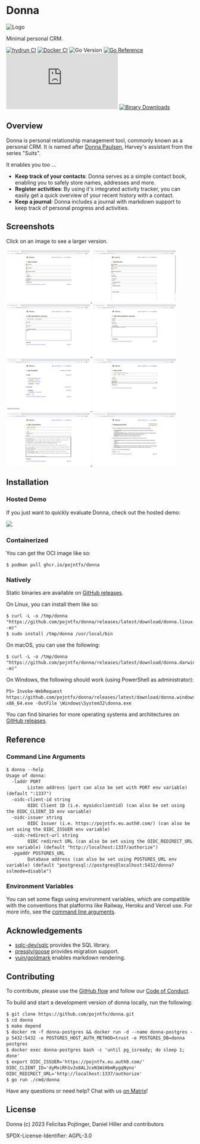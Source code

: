 # Donna

![Logo](./docs/logo-readme.png)

Minimal personal CRM.

[![hydrun CI](https://github.com/pojntfx/donna/actions/workflows/hydrun.yaml/badge.svg)](https://github.com/pojntfx/donna/actions/workflows/hydrun.yaml)
[![Docker CI](https://github.com/pojntfx/donna/actions/workflows/docker.yaml/badge.svg)](https://github.com/pojntfx/donna/actions/workflows/docker.yaml)
![Go Version](https://img.shields.io/badge/go%20version-%3E=1.18-61CFDD.svg)
[![Go Reference](https://pkg.go.dev/badge/github.com/pojntfx/donna.svg)](https://pkg.go.dev/github.com/pojntfx/donna)
[![Matrix](https://img.shields.io/matrix/donnadev:matrix.org)](https://matrix.to/#/#donnadev:matrix.org?via=matrix.org)
[![Binary Downloads](https://img.shields.io/github/downloads/pojntfx/donna/total?label=binary%20downloads)](https://github.com/pojntfx/donna/releases)

## Overview

Donna is personal relationship management tool, commonly known as a personal CRM. It is named after [Donna Paulsen](https://suits.fandom.com/wiki/Donna_Paulsen), Harvey's assistant from the series "Suits".

It enables you too ...

- **Keep track of your contacts**: Donna serves as a simple contact book, enabling you to safely store names, addresses and more.
- **Register activities**: By using it's integrated activity tracker, you can easily get a quick overview of your recent history with a contact.
- **Keep a journal**: Donna includes a journal with markdown support to keep track of personal progress and activities.

## Screenshots

Click on an image to see a larger version.

<a display="inline" href="./docs/screenshot-add-contact.png?raw=true">
<img src="./docs/screenshot-add-contact.png" width="45%" alt="Screenshot of the add contact screen" title="Screenshot of the add contact screen">
</a>

<a display="inline" href="./docs/screenshot-edit-contact.png?raw=true">
<img src="./docs/screenshot-edit-contact.png" width="45%" alt="Screenshot of the edit contact screen" title="Screenshot of the edit contact screen">
</a>

<a display="inline" href="./docs/screenshot-add-debt.png?raw=true">
<img src="./docs/screenshot-add-debt.png" width="45%" alt="Screenshot of the add debt screen" title="Screenshot of the add debt screen">
</a>

<a display="inline" href="./docs/screenshot-add-activity.png?raw=true">
<img src="./docs/screenshot-add-activity.png" width="45%" alt="Screenshot of the add activity screen" title="Screenshot of the add activity screen">
</a>

<a display="inline" href="./docs/screenshot-view-contact.png?raw=true">
<img src="./docs/screenshot-view-contact.png" width="45%" alt="Screenshot of the view contact screen" title="Screenshot of the view contact screen">
</a>

<a display="inline" href="./docs/screenshot-add-todo.png?raw=true">
<img src="./docs/screenshot-add-todo.png" width="45%" alt="Screenshot of the add todo screen" title="Screenshot of the add todo screen">
</a>

<a display="inline" href="./docs/screenshot-add-journal.png?raw=true">
<img src="./docs/screenshot-add-journal.png" width="45%" alt="Screenshot of the add journal screen" title="Screenshot of the add journal screen">
</a>

<a display="inline" href="./docs/screenshot-view-journal.png?raw=true">
<img src="./docs/screenshot-view-journal.png" width="45%" alt="Screenshot of the view journal screen" title="Screenshot of the view journal screen">
</a>

## Installation

### Hosted Demo

If you just want to quickly evaluate Donna, check out the hosted demo:

[<img src="https://github.com/pojntfx/webnetesctl/raw/main/img/launch.png" width="240">](https://donna-demo.vercel.app/)

### Containerized

You can get the OCI image like so:

```shell
$ podman pull ghcr.io/pojntfx/donna
```

### Natively

Static binaries are available on [GitHub releases](https://github.com/pojntfx/donna/releases).

On Linux, you can install them like so:

```shell
$ curl -L -o /tmp/donna "https://github.com/pojntfx/donna/releases/latest/download/donna.linux-$(uname -m)"
$ sudo install /tmp/donna /usr/local/bin
```

On macOS, you can use the following:

```shell
$ curl -L -o /tmp/donna "https://github.com/pojntfx/donna/releases/latest/download/donna.darwin-$(uname -m)"
```

On Windows, the following should work (using PowerShell as administrator):

```shell
PS> Invoke-WebRequest https://github.com/pojntfx/donna/releases/latest/download/donna.windows-x86_64.exe -OutFile \Windows\System32\donna.exe
```

You can find binaries for more operating systems and architectures on [GitHub releases](https://github.com/pojntfx/donna/releases).

## Reference

### Command Line Arguments

```shell
$ donna --help
Usage of donna:
  -laddr PORT
    	Listen address (port can also be set with PORT env variable) (default ":1337")
  -oidc-client-id string
    	OIDC Client ID (i.e. myoidcclientid) (can also be set using the OIDC_CLIENT_ID env variable)
  -oidc-issuer string
    	OIDC Issuer (i.e. https://pojntfx.eu.auth0.com/) (can also be set using the OIDC_ISSUER env variable)
  -oidc-redirect-url string
    	OIDC redirect URL (can also be set using the OIDC_REDIRECT_URL env variable) (default "http://localhost:1337/authorize")
  -pgaddr POSTGRES_URL
    	Database address (can also be set using POSTGRES_URL env variable) (default "postgresql://postgres@localhost:5432/donna?sslmode=disable")
```

### Environment Variables

You can set some flags using environment variables, which are compatible with the conventions that platforms like Railway, Heroku and Vercel use. For more info, see the [command line arguments](#command-line-arguments).

## Acknowledgements

- [sqlc-dev/sqlc](https://github.com/sqlc-dev/sqlc) provides the SQL library.
- [pressly/goose](https://github.com/pressly/goose) provides migration support.
- [yuin/goldmark](https://github.com/yuin/goldmark) enables markdown rendering.

## Contributing

To contribute, please use the [GitHub flow](https://guides.github.com/introduction/flow/) and follow our [Code of Conduct](./CODE_OF_CONDUCT.md).

To build and start a development version of donna locally, run the following:

```shell
$ git clone https://github.com/pojntfx/donna.git
$ cd donna
$ make depend
$ docker rm -f donna-postgres && docker run -d --name donna-postgres -p 5432:5432 -e POSTGRES_HOST_AUTH_METHOD=trust -e POSTGRES_DB=donna postgres
$ docker exec donna-postgres bash -c 'until pg_isready; do sleep 1; done'
$ export OIDC_ISSUER='https://pojntfx.eu.auth0.com/' OIDC_CLIENT_ID='dyMxiRh1v2o8ALJcxN1WiHbmRygqNyno' OIDC_REDIRECT_URL='http://localhost:1337/authorize'
$ go run ./cmd/donna
```

Have any questions or need help? Chat with us [on Matrix](https://matrix.to/#/#donnadev:matrix.org?via=matrix.org)!

## License

Donna (c) 2023 Felicitas Pojtinger, Daniel Hiller and contributors

SPDX-License-Identifier: AGPL-3.0
